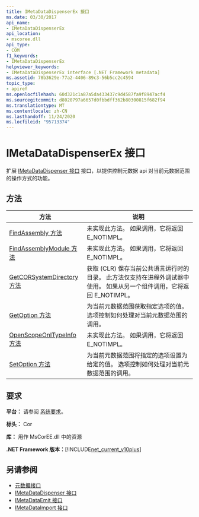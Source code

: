 ```yaml
---
title: IMetaDataDispenserEx 接口
ms.date: 03/30/2017
api_name:
- IMetaDataDispenserEx
api_location:
- mscoree.dll
api_type:
- COM
f1_keywords:
- IMetaDataDispenserEx
helpviewer_keywords:
- IMetaDataDispenserEx interface [.NET Framework metadata]
ms.assetid: 78b3629e-77a2-4406-89c3-56b5cc2c4594
topic_type:
- apiref
ms.openlocfilehash: 60d321c1a87a5da433437c9d4587fa9f8947acf4
ms.sourcegitcommit: d8020797a6657d0fbbdff362b80300815f682f94
ms.translationtype: MT
ms.contentlocale: zh-CN
ms.lasthandoff: 11/24/2020
ms.locfileid: "95713374"
---
```

# <a name="imetadatadispenserex-interface"></a>IMetaDataDispenserEx 接口

扩展 [IMetaDataDispenser 接口](imetadatadispenser-interface.md) 接口，以提供控制元数据 api 对当前元数据范围的操作方式的功能。  
  
## <a name="methods"></a>方法  
  
|方法|说明|  
|------------|-----------------|  
|[FindAssembly 方法](imetadatadispenserex-findassembly-method.md)|未实现此方法。 如果调用，它将返回 E_NOTIMPL。|  
|[FindAssemblyModule 方法](imetadatadispenserex-findassemblymodule-method.md)|未实现此方法。 如果调用，它将返回 E_NOTIMPL。|  
|[GetCORSystemDirectory 方法](imetadatadispenserex-getcorsystemdirectory-method.md)|获取 (CLR) 保存当前公共语言运行时的目录。 此方法仅支持在进程外调试器中使用。 如果从另一个组件调用，它将返回 E_NOTIMPL。|  
|[GetOption 方法](imetadatadispenserex-getoption-method.md)|为当前元数据范围获取指定选项的值。 选项控制如何处理对当前元数据范围的调用。|  
|[OpenScopeOnITypeInfo 方法](imetadatadispenserex-openscopeonitypeinfo-method.md)|未实现此方法。 如果调用，它将返回 E_NOTIMPL。|  
|[SetOption 方法](imetadatadispenserex-setoption-method.md)|为当前元数据范围将指定的选项设置为给定的值。 选项控制如何处理对当前元数据范围的调用。|  
  
## <a name="requirements"></a>要求  

 **平台：** 请参阅 [系统要求](../../get-started/system-requirements.md)。  
  
 **标头：** Cor  
  
 **库：** 用作 MsCorEE.dll 中的资源  
  
 **.NET Framework 版本：**[!INCLUDE[net_current_v10plus](../../../../includes/net-current-v10plus-md.md)]  
  
## <a name="see-also"></a>另请参阅

- [元数据接口](metadata-interfaces.md)
- [IMetaDataDispenser 接口](imetadatadispenser-interface.md)
- [IMetaDataEmit 接口](imetadataemit-interface.md)
- [IMetaDataImport 接口](imetadataimport-interface.md)
